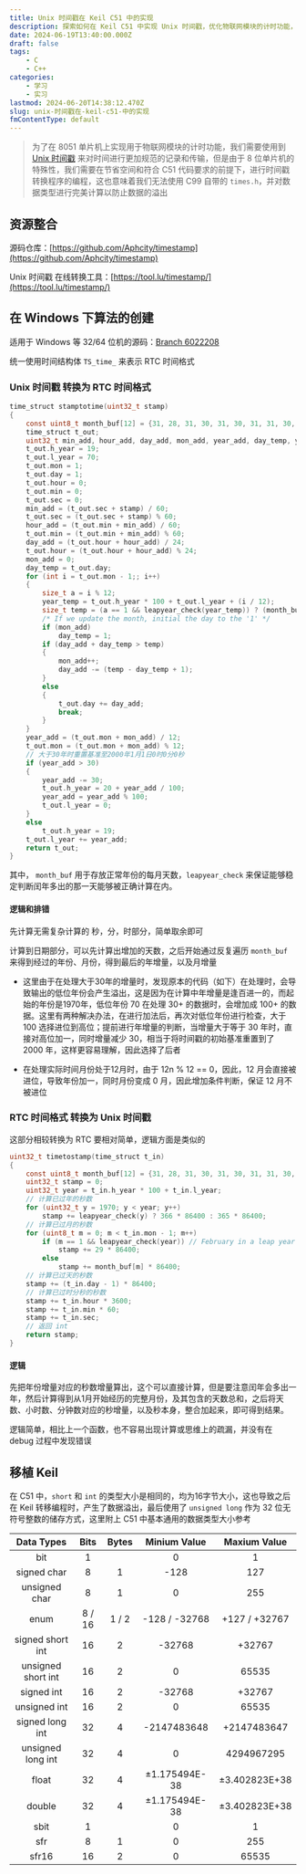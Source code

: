 ```yaml
---
title: Unix 时间戳在 Keil C51 中的实现
description: 探索如何在 Keil C51 中实现 Unix 时间戳，优化物联网模块的计时功能，确保数据准确无溢出。
date: 2024-06-19T13:40:00.000Z
draft: false
tags:
    - C
    - C++
categories:
    - 学习
    - 实习
lastmod: 2024-06-20T14:38:12.470Z
slug: unix-时间戳在-keil-c51-中的实现
fmContentType: default
---
```


> 为了在 8051 单片机上实现用于物联网模块的计时功能，我们需要使用到 [Unix 时间戳](https://zh.wikipedia.org/wiki/UNIX%E6%97%B6%E9%97%B4) 来对时间进行更加规范的记录和传输，但是由于 8 位单片机的特殊性，我们需要在节省空间和符合 C51 代码要求的前提下，进行时间戳转换程序的编程，这也意味着我们无法使用 C99 自带的 ``times.h``，并对数据类型进行完美计算以防止数据的溢出

## 资源整合

源码仓库：[https://github.com/Aphcity/timestamp](https://github.com/Aphcity/timestamp)

Unix 时间戳 在线转换工具：[https://tool.lu/timestamp/](https://tool.lu/timestamp/)

## 在 Windows 下算法的创建

适用于 Windows 等 32/64 位机的源码：[Branch 6022208](https://github.com/Aphcity/timestamp/blob/6022208cb928c63070128f1f11a6a2ea06960534/)

统一使用时间结构体 ``TS_time_`` 来表示 RTC 时间格式

### Unix 时间戳 转换为 RTC 时间格式

``` C
time_struct stamptotime(uint32_t stamp)
{
    const uint8_t month_buf[12] = {31, 28, 31, 30, 31, 30, 31, 31, 30, 31, 30, 31};
    time_struct t_out;
    uint32_t min_add, hour_add, day_add, mon_add, year_add, day_temp, year_temp;
    t_out.h_year = 19;
    t_out.l_year = 70;
    t_out.mon = 1;
    t_out.day = 1;
    t_out.hour = 0;
    t_out.min = 0;
    t_out.sec = 0;
    min_add = (t_out.sec + stamp) / 60;
    t_out.sec = (t_out.sec + stamp) % 60;
    hour_add = (t_out.min + min_add) / 60;
    t_out.min = (t_out.min + min_add) % 60;
    day_add = (t_out.hour + hour_add) / 24;
    t_out.hour = (t_out.hour + hour_add) % 24;
    mon_add = 0;
    day_temp = t_out.day;
    for (int i = t_out.mon - 1;; i++)
    {
        size_t a = i % 12;
        year_temp = t_out.h_year * 100 + t_out.l_year + (i / 12);
        size_t temp = (a == 1 && leapyear_check(year_temp)) ? (month_buf[a] + 1) : month_buf[a];
        /* If we update the month, initial the day to the '1' */
        if (mon_add)
            day_temp = 1;
        if (day_add + day_temp > temp)
        {
            mon_add++;
            day_add -= (temp - day_temp + 1);
        }
        else
        {
            t_out.day += day_add;
            break;
        }
    }
    year_add = (t_out.mon + mon_add) / 12;
    t_out.mon = (t_out.mon + mon_add) % 12;
    // 大于30年时重置基准至2000年1月1日0时0分0秒
    if (year_add > 30)
    {
        year_add -= 30;
        t_out.h_year = 20 + year_add / 100;
        year_add = year_add % 100;
        t_out.l_year = 0;
    }
    else
        t_out.h_year = 19;
    t_out.l_year += year_add;
    return t_out;
}

```

其中， ``month_buf`` 用于存放正常年份的每月天数，``leapyear_check`` 来保证能够稳定判断闰年多出的那一天能够被正确计算在内。

#### 逻辑和排错

先计算无需复杂计算的 秒，分，时部分，简单取余即可

计算到日期部分，可以先计算出增加的天数，之后开始通过反复遍历 ``month_buf`` 来得到经过的年份、月份，得到最后的年增量，以及月增量

- 这里由于在处理大于30年的增量时，发现原本的代码（如下）在处理时，会导致输出的低位年份会产生溢出，这是因为在计算中年增量是逢百进一的，而起始的年份是1970年，低位年份 70 在处理 30+ 的数据时，会增加成 100+ 的数据。这里有两种解决办法，在进行加法后，再次对低位年份进行检查，大于 100 选择进位到高位；提前进行年增量的判断，当增量大于等于 30 年时，直接对高位加一，同时增量减少 30，相当于将时间戳的初始基准重置到了 2000 年，这样更容易理解，因此选择了后者

- 在处理实际时间月份处于12月时，由于 12n % 12 == 0，因此，12 月会直接被进位，导致年份加一，同时月份变成 0 月，因此增加条件判断，保证 12 月不被进位

### RTC 时间格式 转换为 Unix 时间戳

这部分相较转换为 RTC 要相对简单，逻辑方面是类似的

``` C
uint32_t timetostamp(time_struct t_in)
{
    const uint8_t month_buf[12] = {31, 28, 31, 30, 31, 30, 31, 31, 30, 31, 30, 31};
    uint32_t stamp = 0;
    uint32_t year = t_in.h_year * 100 + t_in.l_year;
    // 计算已过年的秒数
    for (uint32_t y = 1970; y < year; y++)
        stamp += leapyear_check(y) ? 366 * 86400 : 365 * 86400;
    // 计算已过月的秒数
    for (uint8_t m = 0; m < t_in.mon - 1; m++)
        if (m == 1 && leapyear_check(year)) // February in a leap year
            stamp += 29 * 86400;
        else
            stamp += month_buf[m] * 86400;
    // 计算已过天的秒数
    stamp += (t_in.day - 1) * 86400;
    // 计算已过时分秒的秒数
    stamp += t_in.hour * 3600;
    stamp += t_in.min * 60;
    stamp += t_in.sec;
    // 返回 int
    return stamp;
}
```

#### 逻辑

先把年份增量对应的秒数增量算出，这个可以直接计算，但是要注意闰年会多出一年，然后计算得到从1月开始经历的完整月份，及其包含的天数总和，之后将天数、小时数、分钟数对应的秒增量，以及秒本身，整合加起来，即可得到结果。

逻辑简单，相比上一个函数，也不容易出现计算或思维上的疏漏，并没有在 debug 过程中发现错误

## 移植 Keil

在 C51 中，``short`` 和 ``int`` 的类型大小是相同的，均为16字节大小，这也导致之后在 Keil 转移编程时，产生了数据溢出，最后使用了 ``unsigned long`` 作为 32 位无符号整数的储存方式，这里附上 C51 中基本通用的数据类型大小参考

|     Data Types     |  Bits  | Bytes |  Minium Value |  Maxium Value |
|:------------------:|:------:|:-----:|:-------------:|:-------------:|
|         bit        |    1   |       |       0       |       1       |
|     signed char    |    8   |   1   |      -128     |      127      |
|    unsigned char   |    8   |   1   |       0       |      255      |
|        enum        | 8 / 16 | 1 / 2 | -128 / -32768 | +127 / +32767 |
|  signed short int  |   16   |   2   |     -32768    |     +32767    |
| unsigned short int |   16   |   2   |       0       |     65535     |
|     signed int     |   16   |   2   |     -32768    |     +32767    |
|    unsigned int    |   16   |   2   |       0       |     65535     |
|   signed long int  |   32   |   4   |  -2147483648  |  +2147483647  |
|  unsigned long int |   32   |   4   |       0       |   4294967295  |
|        float       |   32   |   4   | ±1.175494E-38 | ±3.402823E+38 |
|       double       |   32   |   4   | ±1.175494E-38 | ±3.402823E+38 |
|        sbit        |    1   |       |       0       |       1       |
|         sfr        |    8   |   1   |       0       |      255      |
|        sfr16       |   16   |   2   |       0       |     65535     |